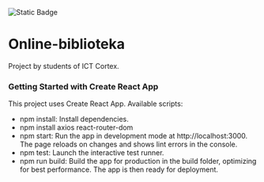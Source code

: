 ![Static Badge](https://img.shields.io/badge/React-61DBFB?style=for-the-badge&logo=react&logoColor=61DBFB&labelColor=black)


# Online-biblioteka
Project by students of ICT Cortex.

### Getting Started with Create React App
This project uses Create React App. Available scripts:

- npm install: Install dependencies.
- npm install axios react-router-dom
- npm start: Run the app in development mode at http://localhost:3000. The page reloads on changes and shows lint errors in the console.
- npm test: Launch the interactive test runner.
- npm run build: Build the app for production in the build folder, optimizing for best performance. The app is then ready for deployment.
